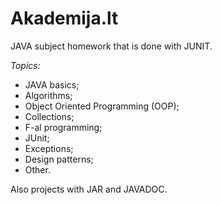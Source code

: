 <h1>Akademija.lt</h1>

JAVA subject homework that is done with JUNIT.

<i>Topics:</i>
* JAVA basics;
* Algorithms;
* Object Oriented Programming (OOP);
* Collections;
* F-al programming;
* JUnit;
* Exceptions;
* Design patterns;
* Other.

Also projects with JAR and JAVADOC.

